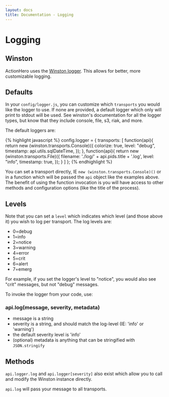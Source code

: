 ```yaml
---
layout: docs
title: Documentation - Logging
---
```


# Logging

## Winston

ActionHero uses the [Winston logger](https://github.com/flatiron/winston).  This allows for better, more customizable logging.  

## Defaults

In your `config/logger.js`, you can customize which `transports` you would like the logger to use. If none are provided, a default logger which only will print to stdout will be used.  See winston's documentation for all the logger types, but know that they include console, file, s3, riak, and more.

The default loggers are:

{% highlight javascript %}
config.logger = {
  transports: [
    function(api){
      return new (winston.transports.Console)({
        colorize: true, 
        level: "debug", 
        timestamp: api.utils.sqlDateTime,
      });
    },
    function(api){
      return new (winston.transports.File)({
        filename: './log/' + api.pids.title + '.log',
        level: "info",
        timestamp: true,
      });
    }
  ]
};
{% endhighlight %}

You can set a transport directly, IE `new (winston.transports.Console)()` or in a function which will be passed the `api` object like the examples above.  The benefit of using the function invocation is you will have access to other methods and configuration options (like the title of the process).

## Levels

Note that you can set a `level` which indicates which level (and those above it) you wish to log per transport.  The log levels are:

- 0=debug
- 1=info
- 2=notice
- 3=warning
- 4=error
- 5=crit
- 6=alert
- 7=emerg

For example, if you set the logger's level to "notice", you would also see "crit" messages, but not "debug" messages.

To invoke the logger from your code, use:

### api.log(message, severity, metadata)
- message is a string
- severity is a string, and should match the log-level (IE: 'info' or 'warning')
- the default severity level is 'info'
- (optional) metadata is anything that can be stringified with `JSON.stringify`

## Methods

`api.logger.log` and `api.logger[severity]` also exist which allow you to call and modify the Winston instance directly.

`api.log` will pass your message to all transports.